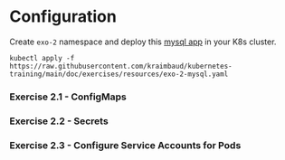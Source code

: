 # Configuration
Create `exo-2` namespace and deploy this [mysql app](resources/exo-2-mysql.yaml) in your K8s cluster.

    kubectl apply -f https://raw.githubusercontent.com/kraimbaud/kubernetes-training/main/doc/exercises/resources/exo-2-mysql.yaml

### Exercise 2.1 - ConfigMaps

### Exercise 2.2 - Secrets

### Exercise 2.3 - Configure Service Accounts for Pods
